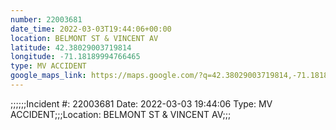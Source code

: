```yaml
---
number: 22003681
date_time: 2022-03-03T19:44:06+00:00
location: BELMONT ST & VINCENT AV
latitude: 42.38029003719814
longitude: -71.18189994766465
type: MV ACCIDENT
google_maps_link: https://maps.google.com/?q=42.38029003719814,-71.18189994766465
---
```


;;;;;;Incident #: 22003681  Date: 2022-03-03 19:44:06   Type: MV ACCIDENT;;;Location: BELMONT ST & VINCENT AV;;;
